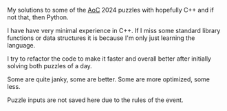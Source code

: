 My solutions to some of the [AoC](https://adventofcode.com/) 2024 puzzles with 
hopefully C++ and if not that, then Python.

I have have very minimal experience in C++. If I miss some standard library
functions or data structures it is because I'm only just learning the language.

I try to refactor the code to make it faster and overall better after initially 
solving both puzzles of a day.

Some are quite janky, some are better. Some are more optimized, some less.

Puzzle inputs are not saved here due to the rules of the event.